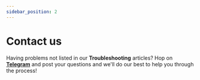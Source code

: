 ```yaml
---
sidebar_position: 2
---
```


# Contact us

Having problems not listed in our **Troubleshooting** articles?  Hop on [**Telegram**](https://t.me/UltronGlowOfficial)
and post your questions and we'll do our best to help you through the process!